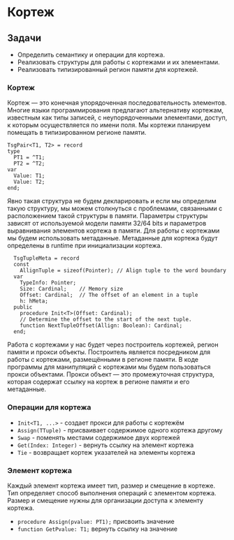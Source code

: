 # Кортеж

## Задачи
 - Определить семантику и операции для кортежа.
 - Реализовать структуры для работы с кортежами и их элементами.
 - Реализовать типизированный регион памяти для кортежей.

### Кортеж

Кортеж — это конечная упорядоченная последовательность элементов.
Многие языки программирования предлагают альтернативу кортежам,  известным как типы записей, с неупорядоченными элементами,  доступ, к которым осуществляется по имени поля.
Мы кортежи планируем помещать в типизированном регионе памяти.
```
TsgPair<T1, T2> = record
type
  PT1 = ^T1;
  PT2 = ^T2;
var
  Value: T1;
  Value: T2;
end;
```
Явно такая структура не будем декларировать и если мы определим такую структуру,
мы можем столкнуться с проблемами, связанными с расположением такой структуры в памяти.
Параметры структуры зависят от используемой модели памяти 32/64 bits и параметров выравнивания элементов кортежа в памяти.
Для работы с кортежами мы будем использовать метаданные. 
Метаданные для кортежа будут определены в runtime при инициализации кортежа.
```
  TsgTupleMeta = record
  const
    AllignTuple = sizeof(Pointer); // Align tuple to the word boundary
  var
    TypeInfo: Pointer;
    Size: Cardinal;    // Memory size
    Offset: Cardinal;  // The offset of an element in a tuple
    h: hMeta;
  public
    procedure Init<T>(Offset: Cardinal);
    // Determine the offset to the start of the next tuple.
    function NextTupleOffset(Allign: Boolean): Cardinal;
  end;
```
Работа с кортежами у нас будет через построитель кортежей, регион памяти и прокси объекты.
Построитель является посредником для работы с кортежами, размещёнными в регионе памяти.
В коде программы для манипуляций с кортежами мы будем пользоваться прокси объектами.
Прокси объект — это промежуточная структура, которая содержат ссылку на кортеж 
в регионе памяти и его метаданные.

### Операции для кортежа
 - `Init<T1, ...>` - создает прокси для работы с кортежём
 - `Assign(TTuple)` - присваивает содержимое одного кортежа другому
 - `Swap` - поменять местами содержимое двух кортежей
 - `Get(Index: Integer)` - вернуть ссылку на элемент кортежа
 - `Tie` - возвращает кортеж указателей на элементы кортежа

### Элемент кортежа
Каждый элемент кортежа имеет тип, размер и смещение в кортеже.
Тип определяет способ выполнения операций с элементом кортежа.
Размер и смещение нужны для организации доступа к элементу кортежа.

 - `procedure Assign(pvalue: PT1);` присвоить значение
 - `function GetPvalue: T1;`  вернуть ссылку на значение

